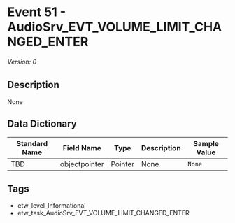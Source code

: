 # Event 51 - AudioSrv_EVT_VOLUME_LIMIT_CHANGED_ENTER
###### Version: 0

## Description
None

## Data Dictionary
|Standard Name|Field Name|Type|Description|Sample Value|
|---|---|---|---|---|
|TBD|objectpointer|Pointer|None|`None`|

## Tags
* etw_level_Informational
* etw_task_AudioSrv_EVT_VOLUME_LIMIT_CHANGED_ENTER